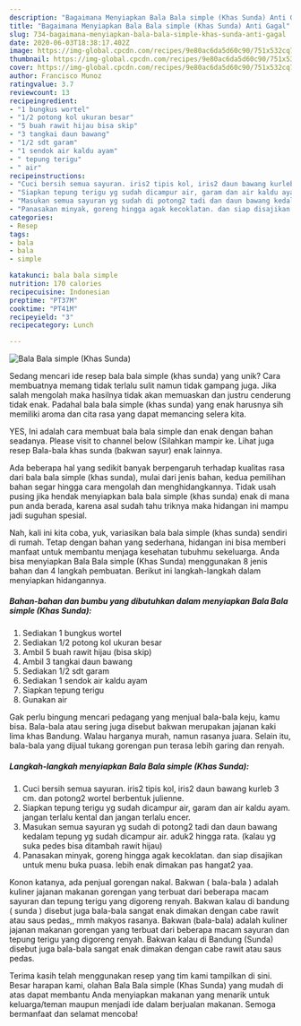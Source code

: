 ```yaml
---
description: "Bagaimana Menyiapkan Bala Bala simple (Khas Sunda) Anti Gagal"
title: "Bagaimana Menyiapkan Bala Bala simple (Khas Sunda) Anti Gagal"
slug: 734-bagaimana-menyiapkan-bala-bala-simple-khas-sunda-anti-gagal
date: 2020-06-03T18:38:17.402Z
image: https://img-global.cpcdn.com/recipes/9e80ac6da5d60c90/751x532cq70/bala-bala-simple-khas-sunda-foto-resep-utama.jpg
thumbnail: https://img-global.cpcdn.com/recipes/9e80ac6da5d60c90/751x532cq70/bala-bala-simple-khas-sunda-foto-resep-utama.jpg
cover: https://img-global.cpcdn.com/recipes/9e80ac6da5d60c90/751x532cq70/bala-bala-simple-khas-sunda-foto-resep-utama.jpg
author: Francisco Munoz
ratingvalue: 3.7
reviewcount: 13
recipeingredient:
- "1 bungkus wortel"
- "1/2 potong kol ukuran besar"
- "5 buah rawit hijau bisa skip"
- "3 tangkai daun bawang"
- "1/2 sdt garam"
- "1 sendok air kaldu ayam"
- " tepung terigu"
- " air"
recipeinstructions:
- "Cuci bersih semua sayuran. iris2 tipis kol, iris2 daun bawang kurleb 3 cm. dan potong2 wortel berbentuk julienne."
- "Siapkan tepung terigu yg sudah dicampur air, garam dan air kaldu ayam. jangan terlalu kental dan jangan terlalu encer."
- "Masukan semua sayuran yg sudah di potong2 tadi dan daun bawang kedalam tepung yg sudah dicampur air. aduk2 hingga rata. (kalau yg suka pedes bisa ditambah rawit hijau)"
- "Panasakan minyak, goreng hingga agak kecoklatan. dan siap disajikan untuk menu buka puasa. lebih enak dimakan pas hangat2 yaa."
categories:
- Resep
tags:
- bala
- bala
- simple

katakunci: bala bala simple 
nutrition: 170 calories
recipecuisine: Indonesian
preptime: "PT37M"
cooktime: "PT41M"
recipeyield: "3"
recipecategory: Lunch

---
```



![Bala Bala simple (Khas Sunda)](https://img-global.cpcdn.com/recipes/9e80ac6da5d60c90/751x532cq70/bala-bala-simple-khas-sunda-foto-resep-utama.jpg)

Sedang mencari ide resep bala bala simple (khas sunda) yang unik? Cara membuatnya memang tidak terlalu sulit namun tidak gampang juga. Jika salah mengolah maka hasilnya tidak akan memuaskan dan justru cenderung tidak enak. Padahal bala bala simple (khas sunda) yang enak harusnya sih memiliki aroma dan cita rasa yang dapat memancing selera kita.

YES, Ini adalah cara membuat bala bala simple dan enak dengan bahan seadanya. Please visit to channel below (Silahkan mampir ke. Lihat juga resep Bala-bala khas sunda (bakwan sayur) enak lainnya.

Ada beberapa hal yang sedikit banyak berpengaruh terhadap kualitas rasa dari bala bala simple (khas sunda), mulai dari jenis bahan, kedua pemilihan bahan segar hingga cara mengolah dan menghidangkannya. Tidak usah pusing jika hendak menyiapkan bala bala simple (khas sunda) enak di mana pun anda berada, karena asal sudah tahu triknya maka hidangan ini mampu jadi suguhan spesial.


Nah, kali ini kita coba, yuk, variasikan bala bala simple (khas sunda) sendiri di rumah. Tetap dengan bahan yang sederhana, hidangan ini bisa memberi manfaat untuk membantu menjaga kesehatan tubuhmu sekeluarga. Anda bisa menyiapkan Bala Bala simple (Khas Sunda) menggunakan 8 jenis bahan dan 4 langkah pembuatan. Berikut ini langkah-langkah dalam menyiapkan hidangannya.

<!--inarticleads1-->

##### Bahan-bahan dan bumbu yang dibutuhkan dalam menyiapkan Bala Bala simple (Khas Sunda):

1. Sediakan 1 bungkus wortel
1. Sediakan 1/2 potong kol ukuran besar
1. Ambil 5 buah rawit hijau (bisa skip)
1. Ambil 3 tangkai daun bawang
1. Sediakan 1/2 sdt garam
1. Sediakan 1 sendok air kaldu ayam
1. Siapkan  tepung terigu
1. Gunakan  air


Gak perlu bingung mencari pedagang yang menjual bala-bala keju, kamu bisa. Bala-bala atau sering juga disebut bakwan merupakan jajanan kaki lima khas Bandung. Walau harganya murah, namun rasanya juara. Selain itu, bala-bala yang dijual tukang gorengan pun terasa lebih garing dan renyah. 

<!--inarticleads2-->

##### Langkah-langkah menyiapkan Bala Bala simple (Khas Sunda):

1. Cuci bersih semua sayuran. iris2 tipis kol, iris2 daun bawang kurleb 3 cm. dan potong2 wortel berbentuk julienne.
1. Siapkan tepung terigu yg sudah dicampur air, garam dan air kaldu ayam. jangan terlalu kental dan jangan terlalu encer.
1. Masukan semua sayuran yg sudah di potong2 tadi dan daun bawang kedalam tepung yg sudah dicampur air. aduk2 hingga rata. (kalau yg suka pedes bisa ditambah rawit hijau)
1. Panasakan minyak, goreng hingga agak kecoklatan. dan siap disajikan untuk menu buka puasa. lebih enak dimakan pas hangat2 yaa.


Konon katanya, ada penjual gorengan nakal. Bakwan ( bala-bala ) adalah kuliner jajanan makanan gorengan yang terbuat dari beberapa macam sayuran dan tepung terigu yang digoreng renyah. Bakwan kalau di bandung ( sunda ) disebut juga bala-bala sangat enak dimakan dengan cabe rawit atau saus pedas,, mmh makyos rasanya. Bakwan (bala-bala) adalah kuliner jajanan makanan gorengan yang terbuat dari beberapa macam sayuran dan tepung terigu yang digoreng renyah. Bakwan kalau di Bandung (Sunda) disebut juga bala-bala sangat enak dimakan dengan cabe rawit atau saus pedas. 

Terima kasih telah menggunakan resep yang tim kami tampilkan di sini. Besar harapan kami, olahan Bala Bala simple (Khas Sunda) yang mudah di atas dapat membantu Anda menyiapkan makanan yang menarik untuk keluarga/teman maupun menjadi ide dalam berjualan makanan. Semoga bermanfaat dan selamat mencoba!
